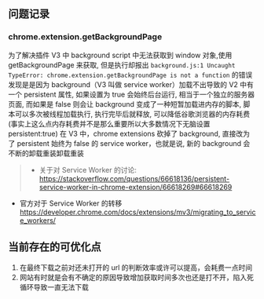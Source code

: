 ## 问题记录

### chrome.extension.getBackgroundPage

为了解决插件 V3 中 background script 中无法获取到 window 对象,使用 getBackgroundPage 来获取, 但是执行却报出 `background.js:1 Uncaught TypeError: chrome.extension.getBackgroundPage is not a function` 的错误
发现是是因为 background（V3 叫做 service worker）加载不出导致的
V2 中有一个 persistent 属性, 如果设置为 true 会始终后台运行, 相当于一个独立的服务器页面, 而如果是 false 则会让 background 变成了一种短暂加载进内存的脚本, 脚本可以多次被线程加载执行, 执行完毕后就释放, 可以降低谷歌浏览器的内存耗费(事实上这么点内存耗费并不是那么重要所以大多数情况下无脑设置 persistent:true)
在 V3 中，chrome extensions 砍掉了 background, 直接改为了 persistent 始终为 false 的 service worker，也就是说, 新的 background 会不断的卸载重装卸载重装

> -   关于对 Service Worker 的讨论: https://stackoverflow.com/questions/66618136/persistent-service-worker-in-chrome-extension/66618269#66618269

-   官方对于 Service Worker 的转移 https://developer.chrome.com/docs/extensions/mv3/migrating_to_service_workers/

## 当前存在的可优化点

1. 在最终下载之前对还未打开的 url 的判断效率或许可以提高，会耗费一点时间
2. 网站有时就是会有不确定的原因导致增加获取时间多次也还是打不开，陷入死循环导致一直无法下载
